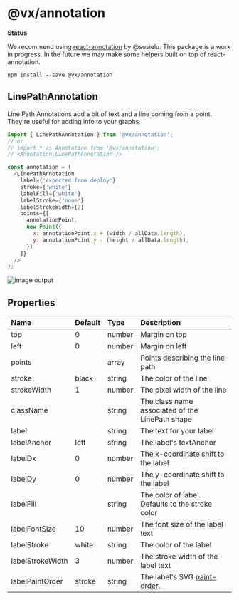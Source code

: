 # @vx/annotation

**Status**

We recommend using [react-annotation](http://react-annotation.susielu.com/) by @susielu. This package is a work in progress. In the future we may make some helpers built on top of react-annotation.

```
npm install --save @vx/annotation
```

## LinePathAnnotation

Line Path Annotations add a bit of text and a line coming from a point. They're useful for adding info to your graphs.

``` javascript
import { LinePathAnnotation } from '@vx/annotation';
// or
// import * as Annotation from '@vx/annotation'; 
// <Annotation.LinePathAnnotation />

const annotation = (
  <LinePathAnnotation
    label={'expected from deploy'}
    stroke={'white'}
    labelFill={'white'}
    labelStroke={'none'}
    labelStrokeWidth={2}
    points={[
      annotationPoint,
      new Point({
        x: annotationPoint.x + (width / allData.length),
        y: annotationPoint.y - (height / allData.length),
      })
    ]}
  />
);
```

![image output](http://i.imgur.com/o5jnHFS.png)

## Properties

|         Name         |  Default   |  Type  |                                              Description                                               |
|:-------------------- |:---------- |:------ |:------------------------------------------------------------------------------------------------------ |
| top                  | 0          | number | Margin on top                                                                                          |
| left                 | 0          | number | Margin on left                                                                                         |
| points               |            | array  | Points describing the line path                                                                        |
| stroke               | black      | string | The color of the line                                                                                  |
| strokeWidth          | 1          | number | The pixel width of the line                                                                            |
| className            |            | string | The class name associated of the LinePath shape                                                        |
| label                |            | string | The text for your label                                                                                |
| labelAnchor          | left       | string | The label's textAnchor                                                                                 |
| labelDx              | 0          | number | The x-coordinate shift to the label                                                                    |
| labelDy              | 0          | number | The y-coordinate shift to the label                                                                    |
| labelFill            | <stroke>   | string | The color of label. Defaults to the stroke color                                                       |
| labelFontSize        | 10         | number | The font size of the label text                                                                        |
| labelStroke          | white      | string | The color of the label                                                                                 |
| labelStrokeWidth     | 3          | number | The stroke width of the label text                                                                     |
| labelPaintOrder      | stroke     | string | The label's SVG [paint-order](https://developer.mozilla.org/en-US/docs/Web/SVG/Attribute/paint-order). |
